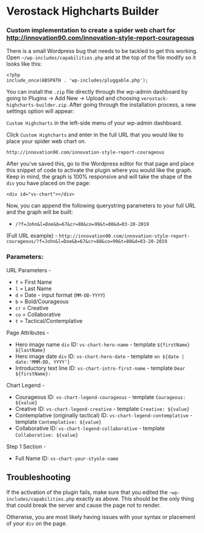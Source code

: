 # Verostack Highcharts Builder 

### Custom implementation to create a spider web chart for http://innovation90.com/innovation-style-report-courageous

There is a small Wordpress bug that needs to be tackled to get this working. Open `~/wp-includes/capabilities.php` and at the top of the file modify so it looks like this: 

```
<?php
include_once(ABSPATH . 'wp-includes/pluggable.php');
```

You can install the `.zip` file directly through the wp-admin dashboard by going to Plugins -> Add New -> Upload and choosing `verostack-highcharts-builder.zip`. After going through the installation process, a new settings option will appear: 

`Custom Highcharts` in the left-side menu of your wp-admin dashboard. 

Click `Custom Highcharts` and enter in the full URL that you would like to place your spider web chart on. 

`http://innovation90.com/innovation-style-report-courageous`

After you've saved this, go to the Wordpress editor for that page and place this snippet of code to activate the plugin where you would like the graph. Keep in mind, the graph is 100% responsive and will take the shape of the `div` you have placed on the page: 

```
<div id="vs-chart"></div>
```

Now, you can append the following querystring parameters to your full URL and the graph will be built: 

- `/?f=John&l=Doe&b=67&cr=88&co=99&t=80&d=03-20-2019`

(Full URL example) - 
`http://innovation90.com/innovation-style-report-courageous/?f=John&l=Doe&b=67&cr=88&co=99&t=80&d=03-20-2019`

### Parameters: 

URL Parameters - 

- `f` = First Name
- `l` = Last Name
- `d` = Date - input format (`MM-DD-YYYY`)
- `b` = Bold/Courageous
- `cr` = Creative
- `co` = Collaborative
- `t` = Tactical/Contemplative

Page Attributes - 

- Hero image name `div` ID: `vs-chart-hero-name` - template `${firstName} ${lastName}`
- Hero image date `div` ID: `vs-chart-hero-date` - template `on ${date | date:'MMM-DD, YYYY'}`
- Introductory text line ID: `vs-chart-intro-first-name` - template `Dear ${firstName}:`

Chart Legend - 

- Courageous ID: `vs-chart-legend-courageous` - template `Courageous: ${value}`
- Creative ID: `vs-chart-legend-creative` - template `Creative: ${value}`
- Contemplative (originally tactical) ID: `vs-chart-legend-contemplative` - template `Contemplative: ${value}`
- Collaborative ID: `vs-chart-legend-collaborative` - template `Collaborative: ${value}`

Step 1 Section - 

- Full Name ID: `vs-chart-your-styole-name`

## Troubleshooting

If the activation of the plugin fails, make sure that you edited the `~wp-includes/capabilities.php` exactly as above. This should be the only thing that could break the server and cause the page not to render. 

Otherwise, you are most likely having issues with your syntax or placement of your `div` on the page. 